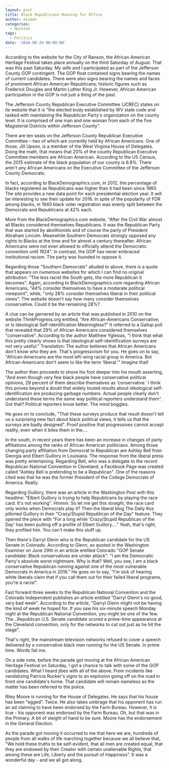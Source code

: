 ```yaml
---
layout: post
title: Black Republicans Running for Office
author: esimon
categories:
  - Opinion
tags:
  - Politics
date: '2016-08-24 00:00:00'
---
```

According to the website for the City of Ranson, the African American Heritage Festival takes place annually on the third Saturday of August. That was this past Saturday. My wife and I participated as part of the Jefferson County GOP contingent. The GOP float contained signs bearing the names of current candidates. There were also signs bearing the names and faces of prominent African American Republicans; historic figures such as Frederick Douglas and Martin Luther King Jr. However, African American participation in the GOP is not just a thing of the past. 

The Jefferson County Republican Executive Committee (JCREC) states on its website that it is "the elected body established by WV state code and tasked with maintaining the Republican Party's organization on the county level. It is comprised of one man and one woman from each of the five Magisterial Districts within Jefferson County". 

There are ten seats on the Jefferson County Republican Executive Committee – two of which are currently held by African Americans. One of those, Jill Upson, is a member of the West Virginia House of Delegates. Doing the math, that means that 20% of the county Republican Executive Committee members are African American. According to the US Census, the 2015 estimate of the black population of our county is 6.8%. There aren't any African Americans on the Executive Committee of the Jefferson County Democrats. 

In fact, according to BlackDemographics.com, in 2012, the percentage of blacks registered as Republicans was higher than it had been since 1960. The site provides a new data point for each presidential election year. It will be interesting to see their update for 2016. In spite of the popularity of FDR among blacks, in 1940 black voter registration was evenly split between the Democrats and Republicans at 42% each. 

More from the BlackDemographics.com website, "After the Civil War almost all Blacks considered themselves Republicans. It was the Republican Party that was started by abolitionists and of course the party of President Abraham Lincoln. Meanwhile Southern Democrats strongly opposed any rights to Blacks at the time and for almost a century thereafter. African Americans were not even allowed to officially attend the Democratic convention until 1924". In contrast, the GOP has never embraced institutional racism. The party was founded to oppose it. 

Regarding those "Southern Democrats" alluded to above, there is a quote that appears on numerous websites for which I can find no original attribution: "The less racist the South gets, the more Republican it becomes". Again, according to BlackDemographics.com regarding African Americans, "44% consider themselves to have a moderate political viewpoint", while, "only 28% consider themselves liberal in their political views". The website doesn't say how many consider themselves conservative. Could it be the remaining 28%?

A clue can be garnered by an article that was published in 2010 on the website ThinkProgress.org entitled, "Are African-Americans Conservative, or Is Ideological Self-Identification Meaningless?" It referred to a Gallup poll that revealed that 29% of African Americans considered themselves "conservative". According to the author Matthew Yglesias, "I think that what this pretty clearly shows is that ideological self-identification surveys are not very useful." Translation: The author believes that African Americans don't know who they are. That's progressivism for you. He goes on to say, "African-Americans are the most left-wing racial group in America. But African-Americans don't seem to like the term ‘liberal.'" Imagine that!

The author then proceeds to shove his foot deeper into his mouth asserting, "And even though very few black people have conservative political opinions, 29 percent of them describe themselves as ‘conservative.' I think this proves beyond a doubt that widely touted results about ideological self-identification are producing garbage numbers. Actual people clearly don't understand these terms the same way political reporters understand them". Got that? Political reporters know better. The mind boggles. 

He goes on to conclude, "That these surveys produce that result doesn't tell us a surprising new fact about black political views, it tells us that the surveys are badly designed". Proof positive that progressives cannot accept reality, even when it bites them in the….

In the south, in recent years there has been an increase in changes of party affiliations among the ranks of African American politicians. Among those changing party affiliation from Democrat to Republican are Ashley Bell from Georgia and Elbert Guillory in Louisiana. The response from the liberal press was pretty entertaining. Regarding Bell, who was a delegate to the recent Republican National Convention in Cleveland, a Facebook Page was created called "Ashley Bell is pretending to be a Republican". One of the reasons cited was that he was the former President of the College Democrats of America. Really. 

Regarding Guillory, there was an article in the Washington Post with this headline: "Elbert Guillory is trying to help Republicans by playing the race card. It's not working". Hmmm. So let me get this straight, the race card only works when Democrats play it? Then the liberal blog The Daily Kos pilloried Guillory in their "Crazy/Stupid Republican of the Day" feature. They opened the piece with "For a long while ‘Crazy/Stupid Republican of the Day' has been putting off a profile of Elbert Guillory…." Yeah, that's right, they profiled him. You can't make this stuff up. 

Then there's Darryl Glenn who is the Republican candidate for the US Senate in Colorado. According to Glenn, as quoted in the Washington Examiner on June 29th in an article entitled Colorado "GOP Senate candidate: Black conservatives are under attack": "I am the Democratic Party's absolute worst nightmare. Why is that? Well, you see, I am a black conservative Republican running against one of the most vulnerable Democrats in America in 2016." He goes on to say, "I'm sick of hearing white liberals claim that if you call them out for their failed liberal programs, you're a racist". 

Fast forward three weeks to the Republican National Convention and the Colorado Independent publishes an article entitled "Darryl Glenn's no good, very bad week". According to the article, "Darryl Glenn might not be having the kind of week he hoped for. If you saw his six-minute speech Monday night at the Republican National Convention, you might be one of the few. The…Republican U.S. Senate candidate scored a prime-time appearance at the Cleveland convention, only for the networks to cut out just as he hit the stage".

That's right, the mainstream television networks refused to cover a speech delivered by a conservative black man running for the US Senate. In prime time. Words fail me. 

On a side note, before the parade got moving at the African American Heritage Festival on Saturday, I got a chance to talk with some of the GOP candidates. What I heard jibes with all of the above. From incidents like vandalizing Patricia Rucker's signs to an explosion going off on the road in front one candidate's home. That candidate will remain nameless as the matter has been referred to the police. 

Riley Moore is running for the House of Delegates. He says that his house has been "egged". Twice. He also takes umbrage that his opponent has run an ad claiming to have been endorsed by the Farm Bureau. However, it is true - his opponent was endorsed by the Farm Bureau. Oh, but that was in the Primary. A bit of sleight of hand to be sure. Moore has the endorsement in the General Election. 

As the parade got moving it occurred to me that here we are, hundreds of people from all walks of life marching together because we all believe that, "We hold these truths to be self-evident, that all men are created equal, that they are endowed by their Creator with certain unalienable Rights, that among these are Life, Liberty and the pursuit of Happiness". It was a wonderful day - and we all got along. 

